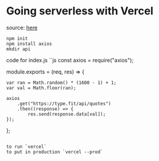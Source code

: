 # Going serverless with Vercel

source: [here](https://dev.to/sumitkolhe/going-serveless-with-vercel-5b4o)

`npm init`  
`npm install axios`  
`mkdir api`  

code for index.js
``js
const axios = require("axios"); 

module.exports = (req, res) => {

    var ran = Math.random() * (1600 - 1) + 1;
    var val = Math.floor(ran);

    axios
        .get("https://type.fit/api/quotes")
        .then((response) => {
            res.send(response.data[val]);
    }); 
};
```

to run `vercel`  
to put in production `vercel --prod`
